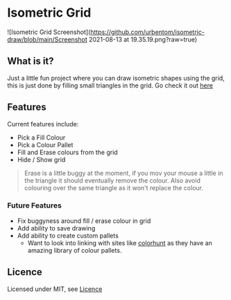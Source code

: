 # Isometric Grid

![Isometric Grid Screenshot](https://github.com/urbentom/isometric-draw/blob/main/Screenshot 2021-08-13 at 19.35.19.png?raw=true)

## What is it? 

Just a little fun project where you can draw isometric shapes using the grid, this is just done by filling small triangles in the grid. Go check it out [here](https://isometric.urbentom.uk/)
## Features

Current features include:
- Pick a Fill Colour
- Pick a Colour Pallet
- Fill and Erase colours from the grid
- Hide / Show grid

> Erase is a little buggy at the moment, if you mov your mouse a little in the triangle it should eventually remove the colour. Also avoid colouring over the same triangle as it won't replace the colour.

### Future Features
- Fix buggyness around fill / erase colour in grid
- Add ability to save drawing
- Add ability to create custom pallets
    - Want to look into linking with sites like [colorhunt](https://colorhunt.co/) as they have an amazing library of colour pallets. 

## Licence
Licensed under MIT, see [Licence](https://github.com/urbentom/isometric-draw/blob/main/Licence) 
